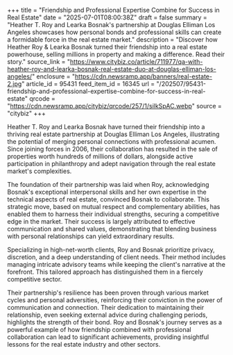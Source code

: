 +++
title = "Friendship and Professional Expertise Combine for Success in Real Estate"
date = "2025-07-01T08:00:38Z"
draft = false
summary = "Heather T. Roy and Learka Bosnak's partnership at Douglas Elliman Los Angeles showcases how personal bonds and professional skills can create a formidable force in the real estate market."
description = "Discover how Heather Roy & Learka Bosnak turned their friendship into a real estate powerhouse, selling millions in property and making a difference. Read their story."
source_link = "https://www.citybiz.co/article/711977/qa-with-heather-roy-and-learka-bosnak-real-estate-duo-at-douglas-elliman-los-angeles/"
enclosure = "https://cdn.newsramp.app/banners/real-estate-2.jpg"
article_id = 95431
feed_item_id = 16345
url = "/202507/95431-friendship-and-professional-expertise-combine-for-success-in-real-estate"
qrcode = "https://cdn.newsramp.app/citybiz/qrcode/257/1/silkSpAC.webp"
source = "citybiz"
+++

<p>Heather T. Roy and Learka Bosnak have turned their friendship into a thriving real estate partnership at Douglas Elliman Los Angeles, illustrating the potential of merging personal connections with professional acumen. Since joining forces in 2006, their collaboration has resulted in the sale of properties worth hundreds of millions of dollars, alongside active participation in philanthropy and adept navigation through the real estate market's complexities.</p><p>The foundation of their partnership was laid when Roy, acknowledging Bosnak's exceptional interpersonal skills and her own expertise in the technical aspects of real estate, convinced Bosnak to collaborate. This strategic move, based on mutual respect and complementary abilities, has enabled them to harness their individual strengths, securing a competitive edge in the market. Their success is largely attributed to effective communication and shared values, demonstrating that blending business with personal relationships can yield extraordinary results.</p><p>Specializing in high-net-worth clients, Roy and Bosnak prioritize privacy, discretion, and a deep understanding of client needs. Their method includes managing intricate advisory teams while keeping the client's narrative at the forefront. This tailored approach has distinguished them in a fiercely competitive sector.</p><p>Their partnership's resilience has been proven through various market cycles and personal adversities, reinforcing their conviction in the power of communication and connection. Their dedication to maintaining their relationship, even seeking external advice during challenging periods, highlights the strength of their bond. Roy and Bosnak's journey serves as a powerful example of how friendship combined with professional collaboration can lead to significant achievements, providing insightful lessons for the real estate industry and other sectors.</p>